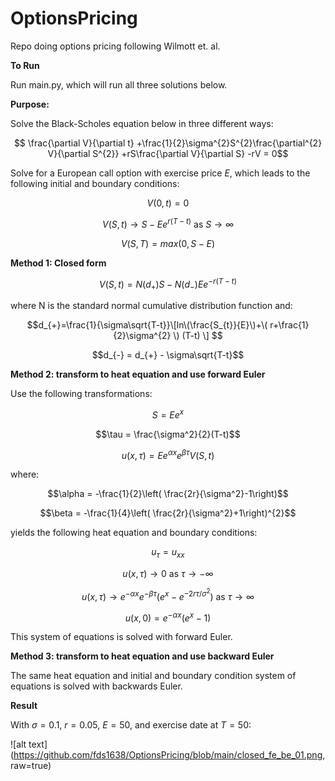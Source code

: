 # OptionsPricing

Repo doing options pricing following Wilmott et. al.

**To Run**

Run main.py, which will run all three solutions below.

**Purpose:**

Solve the Black-Scholes equation below in three different ways:

$$
\frac{\partial V}{\partial t}
+\frac{1}{2}\sigma^{2}S^{2}\frac{\partial^{2} V}{\partial S^{2}}
+rS\frac{\partial V}{\partial S}
-rV = 0$$

Solve for a European call option with exercise price $E$, which leads to the following initial and boundary conditions:

$$V(0, t) = 0$$

$$V(S, t) \rightarrow S - Ee^{r(T-t)} \text{  as  } S \rightarrow \infty$$

$$V(S, T) = max(0, S - E)$$

**Method 1: Closed form**

$$V(S,t) = N(d_{+})S-N(d_{-})Ee^{-r(T-t)}$$

where N is the standard normal cumulative distribution function and:

$$d_{+}=\frac{1}{\sigma\sqrt{T-t}}\[ln\(\frac{S_{t}}{E}\)+\( r+\frac{1}{2}\sigma^{2} \) (T-t) \] $$

$$d_{-} = d_{+} - \sigma\sqrt{T-t}$$

**Method 2: transform to heat equation and use forward Euler**

Use the following transformations:

$$S = Ee^{x}$$

$$\tau = \frac{\sigma^2}{2}(T-t)$$

$$u(x, \tau) = Ee^{\alpha x}e^{\beta \tau}V(S,t)$$

where:

$$\alpha = -\frac{1}{2}\left( \frac{2r}{\sigma^2}-1\right)$$

$$\beta = -\frac{1}{4}\left( \frac{2r}{\sigma^2}+1\right)^{2}$$

yields the following heat equation and boundary conditions:

$$u_{\tau}=u_{xx}$$

$$u(x,\tau) \rightarrow 0 \text{ as } \tau \rightarrow -\infty$$

$$u(x,\tau) \rightarrow e^{-\alpha x}e^{-\beta\tau}(e^{x}-e^{-2r\tau /\sigma^{2}}) \text{ as } \tau \rightarrow \infty$$

$$u(x, 0) = e^{-\alpha x}(e^{x}-1)$$

This system of equations is solved with forward Euler.

**Method 3: transform to heat equation and use backward Euler**

The same heat equation and initial and boundary condition system of equations is solved with backwards Euler.

**Result**

With $\sigma=0.1$, $r=0.05$, $E=50$, and exercise date at $T=50$:

![alt text](https://github.com/fds1638/OptionsPricing/blob/main/closed_fe_be_01.png, raw=true)


